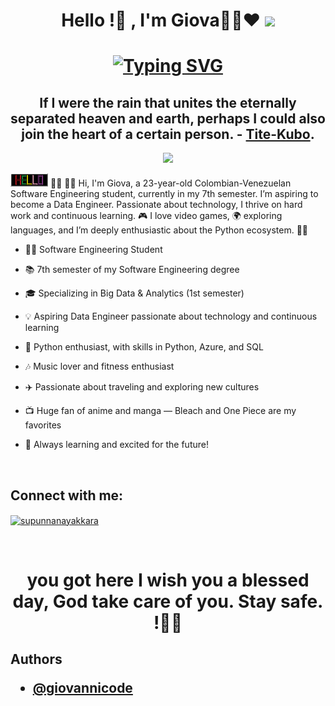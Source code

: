 

<h1 align="center">Hello !🫡
, I'm Giova💛💙❤️ <img height="40" src="https://emoji.gg/assets/emoji/7333-parrotdance.gif"></h1>
<h1 align = "center">
  
<a href="https://git.io/typing-svg"><img src="https://readme-typing-svg.demolab.com?font=Fira+Code&size=75&duration=1400&pause=600&color=FF72FF&background=000000EE&center=true&multiline=true&width=1920&height=384&lines=Giova+Here+!;+💛💙❤️+;Welcome+to+my+GitHub+profile" alt="Typing SVG" /></a>
</h1>

<h2 align='center'>If I were the rain that unites the eternally separated heaven and earth, perhaps I could also join the heart of a certain person. - <a href=https://en.wikipedia.org/wiki/Tite_Kubo>Tite-Kubo</a>.</h2>

<p align="center">
  <a href="https://skillicons.dev">
       <img src="https://skillicons.dev/icons?i=py,azure,bash,html,css,discord,github,mysql,postgres,pycharm,vscode,windows,gmail" />
  </a>
</p>

  
</div>

<p><img src="https://raw.githubusercontent.com/vibrantfix/vibrantfix/main/assets/gif/hello.gif" width="60px">
 👨‍💻 👨‍💻 Hi, I'm Giova, a 23-year-old Colombian-Venezuelan Software Engineering student, currently in my 7th semester. I’m aspiring to become a Data Engineer. Passionate about technology, I thrive on hard work and continuous learning.
🎮 I love video games, 🌍 exploring languages, and I’m deeply enthusiastic about the Python ecosystem. 🐍✨
</p>
<p align="center">
  
* 👨‍💻 Software Engineering Student
  
* 📚 7th semester of my Software Engineering degree

* 🎓 Specializing in Big Data & Analytics (1st semester)

* 💡 Aspiring Data Engineer passionate about technology and continuous learning
* 🐍 Python enthusiast, with skills in Python, Azure, and SQL

* 🎶 Music lover and fitness enthusiast
* ✈️ Passionate about traveling and exploring new cultures

* 📺 Huge fan of anime and manga — Bleach and One Piece are my favorites
* 🚀 Always learning and excited for the future!
  </p>
<br>
<h2 align="left">Connect with me:</h2>
<p align="left">
<a href="https://www.linkedin.com/in/giovani-balza-56051b1b6/" target="blank"><img align="center" src="https://raw.githubusercontent.com/rahuldkjain/github-profile-readme-generator/master/src/images/icons/Social/linked-in-alt.svg" alt="supunnanayakkara" height="30" width="40" /></a>
</p>
<br>

<h1 align="center">you got here I wish you a blessed day, God take care of you. Stay safe. !🥰😇

<h2 Authors /h2>Authors 



- [@giovannicode](https://www.github.com/octokatherine)
